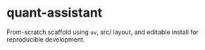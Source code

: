 # quant-assistant
From-scratch scaffold using `uv`, src/ layout, and editable install for reproducible development.
